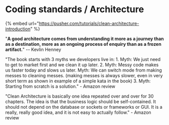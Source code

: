 # Coding standards / Architecture

{% embed url="https://pusher.com/tutorials/clean-architecture-introduction" %}

"**A good architecture comes from understanding it more as a journey than as a destination, more as an ongoing process of enquiry than as a frozen artifact.**" -- Kevlin Henney

"The book starts with 3 myths we developers live in: 1. Myth: We just need to get to market first and we clean it up later. 2. Myth: Messy code makes us faster today and slows us later. Myth: We can switch mode from making messes to cleaning messes. \(making messes is always slower, even in very short term as shown in example of a simple kata in the book\) 3. Myth: Starting from scratch is a solution." - Amazon review

"Clean Architecture is basically one idea repeated over and over for 30 chapters. The idea is that the business logic should be self-contained. It should not depend on the database or sockets or frameworks or GUI. It is a really, really good idea, and it is not easy to actually follow." - Amazon review







